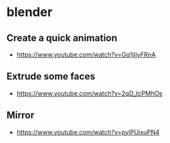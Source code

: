# blender

## Create a quick animation

* https://www.youtube.com/watch?v=Gq1jIiyFRnA

## Extrude some faces

* https://www.youtube.com/watch?v=2qD_tcPMhOs

## Mirror 

* https://www.youtube.com/watch?v=pylPUixuPN4

